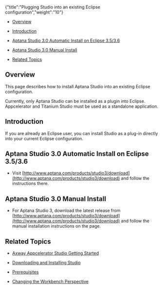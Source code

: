 {"title":"Plugging Studio into an existing Eclipse configuration","weight":"10"}

* [Overview](#overview)

* [Introduction](#introduction)

* [Aptana Studio 3.0 Automatic Install on Eclipse 3.5/3.6](#aptana-studio-3.0-automatic-install-on-eclipse-3.5/3.6)

* [Aptana Studio 3.0 Manual Install](#aptana-studio-3.0-manual-install)

* [Related Topics](#related-topics)

## Overview

This page describes how to install Aptana Studio into an existing Eclipse configuration.

Currently, only Aptana Studio can be installed as a plugin into Eclipse. Appcelerator and Titanium Studio must be used as a standalone application.

## Introduction

If you are already an Eclipse user, you can install Studio as a plug-in directly into your current Eclipse configuration.

## Aptana Studio 3.0 Automatic Install on Eclipse 3.5/3.6

* Visit [http://www.aptana.com/products/studio3/download](http://www.aptana.com/products/studio3/download) and follow the instructions there.

## Aptana Studio 3.0 Manual Install

* For Aptana Studio 3, download the latest release from [http://www.aptana.com/products/studio3/download](http://www.aptana.com/products/studio3/download) and follow the manual installation instructions on the page.

## Related Topics

* [Axway Appcelerator Studio Getting Started](/docs/appc/Axway_Appcelerator_Studio/Axway_Appcelerator_Studio_Getting_Started/)

* [Downloading and Installing Studio](/docs/appc/Axway_Appcelerator_Studio/Axway_Appcelerator_Studio_Getting_Started/Downloading_and_Installing_Studio/)

* [Prerequisites](/docs/appc/Titanium_SDK/Titanium_SDK_Getting_Started/Prerequisites/)

* [Changing the Workbench Perspective](/docs/appc/Axway_Appcelerator_Studio/Axway_Appcelerator_Studio_Guide/Basic_Concepts/Changing_the_Workbench_Perspective/)
